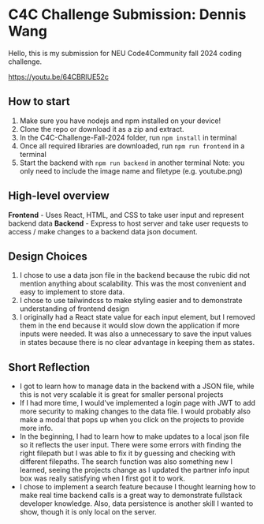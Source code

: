 # C4C Challenge Submission: Dennis Wang

Hello, this is my submission for NEU Code4Community fall 2024 coding challenge.

https://youtu.be/64CBRlUE52c

## How to start

1. Make sure you have nodejs and npm installed on your device!
2. Clone the repo or download it as a zip and extract.
3. In the C4C-Challenge-Fall-2024 folder, run `npm install` in terminal
4. Once all required libraries are downloaded, run `npm run frontend` in a terminal
5. Start the backend with `npm run backend` in another terminal
   Note: you only need to include the image name and filetype (e.g. youtube.png)

## High-level overview

**Frontend** - Uses React, HTML, and CSS to take user input and represent backend data
**Backend** - Express to host server and take user requests to access / make changes to a backend data json document.

## Design Choices

1. I chose to use a data json file in the backend because the rubic did not mention anything about scalability. This was the most convenient and easy to implement to store data.
2. I chose to use tailwindcss to make styling easier and to demonstrate understanding of frontend design
3. I originally had a React state value for each input element, but I removed them in the end because it would slow down the application if more inputs were needed. It was also a unnecessary to save the input values in states because there is no clear advantage in keeping them as states.

## Short Reflection

- I got to learn how to manage data in the backend with a JSON file, while this is not very scalable it is great for smaller personal projects
- If I had more time, I would've implemented a login page with JWT to add more security to making changes to the data file. I would probably also make a modal that pops up when you click on the projects to provide more info.
- In the beginning, I had to learn how to make updates to a local json file so it reflects the user input. There were some errors with finding the right filepath but I was able to fix it by guessing and checking with different filepaths. The search function was also something new I learned, seeing the projects change as I updated the partner info input box was really satisfying when I first got it to work.
- I chose to implement a search feature because I thought learning how to make real time backend calls is a great way to demonstrate fullstack developer knowledge. Also, data persistence is another skill I wanted to show, though it is only local on the server.
